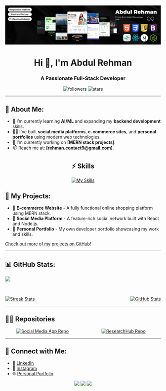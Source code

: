 ![Banner](./images/banner.png)
<h1 align="center">Hi 👋, I'm Abdul Rehman</h1>
<h3 align="center">A Passionate Full-Stack Developer</h3>

<p align="center">
  <img src="https://img.shields.io/github/followers/yourusername?label=Follow&style=social" alt="followers" />
  <img src="https://img.shields.io/github/stars/yourusername?label=Stars" alt="stars" />
</p>

---

## 🚀 About Me:
- 🌱 I’m currently learning **AI/ML** and expanding my **backend development** skills.
- 👨‍💻 I’ve built **social media platforms**, **e-commerce sites**, and **personal portfolios** using modern web technologies.
- 🔭 I’m currently working on **[MERN stack projects]**.
- 📫 Reach me at: **[rehman.contact9@gmail.com]**.

<div align="center">

## ⚡️ Skills

[![My Skills](https://skillicons.dev/icons?i=js,react,nextjs,nodejs,ts,html,css,bootstrap,tailwind,cpp,php,py,github,laravel)](https://skillicons.dev)

</div>

## 🌟 My Projects:
- 🛒 **E-commerce Website** - A fully functional online shopping platform using MERN stack.
- 📱 **Social Media Platform** - A feature-rich social network built with React and Node.js.
- 💼 **Personal Portfolio** - My own developer portfolio showcasing my work and skills.

[Check out more of my projects on GitHub!](https://github.com/rehmanNRY?tab=repositories)

---

## 📊 GitHub Stats:

[![](https://komarev.com/ghpvc/?username=rehmanNRY&style=flat-square&color=C691E9)](https://github.com/rehmanNRY/github-profile-views-counter)

<br />
<p align="center">
  <div style="display: flex; justify-content: space-between;">
    <!-- GitHub Streak Stats -->
    <a href="https://github.com/denvercoder1/github-readme-streak-stats" title="Go to Source">
      <picture>
        <source media="(prefers-color-scheme: dark)" srcset="https://github-readme-streak-stats.herokuapp.com/?user=rehmanNRY&theme=react&hide_border=true" />
        <source media="(prefers-color-scheme: light)" srcset="https://github-readme-streak-stats.herokuapp.com/?user=rehmanNRY&theme=default&border=61dafb" />
        <img width="45%" src="https://github-readme-streak-stats.herokuapp.com/?user=rehmanNRY&theme=default&border=61dafb" alt="Streak Stats" />
      </picture>
    </a>
    <!-- GitHub Stats -->
    <a href="https://github.com/anuraghazra/github-readme-stats" title="Go to Source">
      <picture>
        <source media="(prefers-color-scheme: dark)" srcset="https://github-readme-stats.vercel.app/api?username=rehmanNRY&show_icons=true&theme=react&hide_border=true" />
        <source media="(prefers-color-scheme: light)" srcset="https://github-readme-stats.vercel.app/api?username=rehmanNRY&show_icons=true&theme=default&border_color=61dafb" />
        <img width="45%" src="https://github-readme-stats.vercel.app/api?username=rehmanNRY&show_icons=true&theme=default&border_color=61dafb" alt="GitHub Stats" />
      </picture>
    </a>
  </div>
</p>

---

## 👨‍💻 Repositories

<div align="center" style="display: flex; flex-wrap: wrap; justify-content: space-between;">

  <!-- Repo 1 -->
  <a href="https://github.com/rehmanNRY/SocialMediaApp" title="Social Media App" style="width: 48%;">
    <picture>
      <source media="(prefers-color-scheme: dark)" srcset="https://github-readme-stats.vercel.app/api/pin/?username=rehmanNRY&repo=SocialMediaApp&theme=react&border_color=61dafb&border_radius=10" />
      <source media="(prefers-color-scheme: light)" srcset="https://github-readme-stats.vercel.app/api/pin/?username=rehmanNRY&repo=SocialMediaApp&theme=graywhite&border_radius=10" />
      <img width="100%" src="https://github-readme-stats.vercel.app/api/pin/?username=rehmanNRY&repo=SocialMediaApp&theme=graywhite&border_radius=10" alt="Social Media App Repo" />
    </picture>
  </a>

  <!-- Repo 2 -->
  <a href="https://github.com/rehmanNRY/ResearchHub" title="ResearchHub App" style="width: 48%;">
    <picture>
      <source media="(prefers-color-scheme: dark)" srcset="https://github-readme-stats.vercel.app/api/pin/?username=rehmanNRY&repo=ResearchHub&theme=react&border_color=61dafb&border_radius=10" />
      <source media="(prefers-color-scheme: light)" srcset="https://github-readme-stats.vercel.app/api/pin/?username=rehmanNRY&repo=ResearchHub&theme=graywhite&border_radius=10" />
      <img width="100%" src="https://github-readme-stats.vercel.app/api/pin/?username=rehmanNRY&repo=ResearchHub&theme=graywhite&border_radius=10" alt="ResearchHub Repo" />
    </picture>
  </a>

</div>

---

## 🔗 Connect with Me:
- 💼 [LinkedIn](https://www.linkedin.com/in/rehman-nry)
- 📸 [Instagram](https://www.instagram.com/rehman_nry/)
- 🌐 [Personal Portfolio](https://rehman-nry.netlify.app/)

<p align="center">
  <img src="https://img.shields.io/badge/-LinkedIn-blue?style=for-the-badge&logo=Linkedin&logoColor=white" />
  <img src="https://img.shields.io/badge/-Instagram-E4405F?style=for-the-badge&logo=Instagram&logoColor=white" />
  <img src="https://img.shields.io/badge/Portfolio-%230077B5.svg?style=for-the-badge&logo=About.me&logoColor=white" />
</p>
